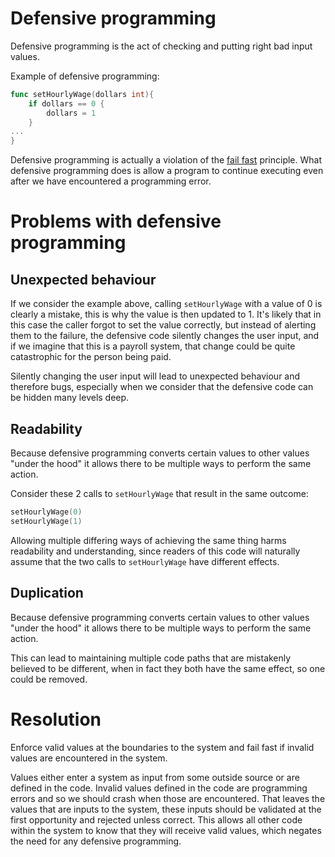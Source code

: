 # Defensive programming

Defensive programming is the act of checking and putting right bad input values.

Example of defensive programming:
```go
func setHourlyWage(dollars int){
	if dollars == 0 {
		dollars = 1
	}	
...
}
```

Defensive programming is actually a violation of the [fail
fast](https://www.martinfowler.com/ieeeSoftware/failFast.pdf) principle. What
defensive programming does is allow a program to continue executing even after
we have encountered a programming error.

# Problems with defensive programming

## Unexpected behaviour

If we consider the example above, calling `setHourlyWage` with a value of 0 is
clearly a mistake, this is why the value is then updated to 1. It's likely that
in this case the caller forgot to set the value correctly, but instead of
alerting them to the failure, the defensive code silently changes the user
input, and if we imagine that this is a payroll system, that change could be
quite catastrophic for the person being paid.

Silently changing the user input will lead to unexpected behaviour and
therefore bugs, especially when we consider that the defensive code can be
hidden many levels deep.

## Readability

Because defensive programming converts certain values to other values "under
the hood" it allows there to be multiple ways to perform the same action. 

Consider these 2 calls to `setHourlyWage` that result in the same outcome:
```go
setHourlyWage(0)
setHourlyWage(1)
```

Allowing multiple differing ways of achieving the same thing harms readability
and understanding, since readers of this code will naturally assume that the
two calls to `setHourlyWage` have different effects.

## Duplication

Because defensive programming converts certain values to other values "under
the hood" it allows there to be multiple ways to perform the same action. 

This can lead to maintaining multiple code paths that are mistakenly believed
to be different, when in fact they both have the same effect, so one could be
removed.

# Resolution

Enforce valid values at the boundaries to the system and fail fast if invalid
values are encountered in the system.

Values either enter a system as input from some outside source or are defined
in the code. Invalid values defined in the code are programming errors and so
we should crash when those are encountered. That leaves the values that are
inputs to the system, these inputs should be validated at the first opportunity
and rejected unless correct. This allows all other code within the system to
know that they will receive valid values, which negates the need for any
defensive programming. 

